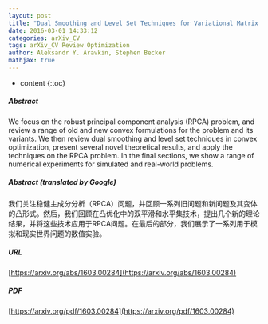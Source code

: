 ```yaml
---
layout: post
title: "Dual Smoothing and Level Set Techniques for Variational Matrix Decomposition"
date: 2016-03-01 14:33:12
categories: arXiv_CV
tags: arXiv_CV Review Optimization
author: Aleksandr Y. Aravkin, Stephen Becker
mathjax: true
---
```


* content
{:toc}

##### Abstract
We focus on the robust principal component analysis (RPCA) problem, and review a range of old and new convex formulations for the problem and its variants. We then review dual smoothing and level set techniques in convex optimization, present several novel theoretical results, and apply the techniques on the RPCA problem. In the final sections, we show a range of numerical experiments for simulated and real-world problems.

##### Abstract (translated by Google)
我们关注稳健主成分分析（RPCA）问题，并回顾一系列旧问题和新问题及其变体的凸形式。然后，我们回顾在凸优化中的双平滑和水平集技术，提出几个新的理论结果，并将这些技术应用于RPCA问题。在最后的部分，我们展示了一系列用于模拟和现实世界问题的数值实验。

##### URL
[https://arxiv.org/abs/1603.00284](https://arxiv.org/abs/1603.00284)

##### PDF
[https://arxiv.org/pdf/1603.00284](https://arxiv.org/pdf/1603.00284)

